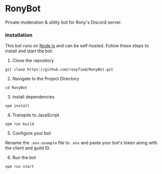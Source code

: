 # RonyBot
Private moderation & utility bot for Rony's Discord server.

### Installation
This bot runs on [Node.js](https://nodejs.org/en) and can be self-hosted. Follow these steps to install and start the bot:
1. Clone the repository
```
git clone https://github.com/ronyfied/RonyBot.git
```

2. Navigate to the Project Directory
```
cd RonyBot
```

3. Install dependencies
```
npm install
```

4. Transpile to JavaScript
```
npm run build
```

5. Configure your bot

Rename the `.env.example` file to `.env` and paste your bot's token along with the client and guild ID.

6. Run the bot
```
npm run start
```